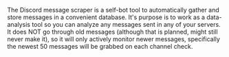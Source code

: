 The Discord message scraper is a self-bot tool to automatically gather and store messages in a convenient database. It's purpose is to work as a data-analysis tool so you can analyze any messages sent in any of your servers. It does NOT go through old messages (although that is planned, might still never make it), so it will only actively monitor newer messages, specifically the newest 50 messages will be grabbed on each channel check.